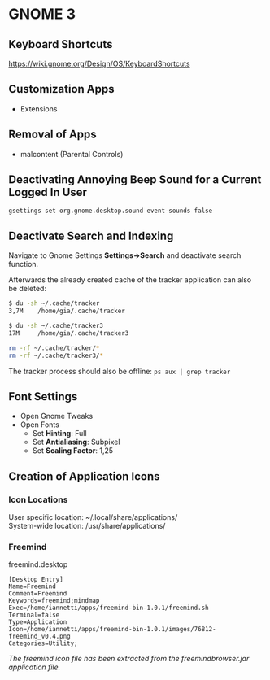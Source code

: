 # GNOME 3

## Keyboard Shortcuts

https://wiki.gnome.org/Design/OS/KeyboardShortcuts

## Customization Apps

* Extensions

## Removal of Apps

* malcontent (Parental Controls)

## Deactivating Annoying Beep Sound for a Current Logged In User

```
gsettings set org.gnome.desktop.sound event-sounds false
```

## Deactivate Search and Indexing

Navigate to Gnome Settings **Settings->Search** and deactivate search function.

Afterwards the already created cache of the tracker application can also  
be deleted:  

```bash
$ du -sh ~/.cache/tracker
3,7M    /home/gia/.cache/tracker

$ du -sh ~/.cache/tracker3 
17M     /home/gia/.cache/tracker3

rm -rf ~/.cache/tracker/*
rm -rf ~/.cache/tracker3/*
```

The tracker process should also be offline:  `ps aux | grep tracker`

## Font Settings

* Open Gnome Tweaks
* Open Fonts
    * Set **Hinting**: Full
    * Set **Antialiasing**: Subpixel
    * Set **Scaling Factor**: 1,25

## Creation of Application Icons

### Icon Locations

User specific location: ~/.local/share/applications/  
System-wide location: /usr/share/applications/  

### Freemind

freemind.desktop  

```
[Desktop Entry]
Name=Freemind
Comment=Freemind
Keywords=freemind;mindmap
Exec=/home/iannetti/apps/freemind-bin-1.0.1/freemind.sh
Terminal=false
Type=Application
Icon=/home/iannetti/apps/freemind-bin-1.0.1/images/76812-freemind_v0.4.png
Categories=Utility;
```

_The freemind icon file has been extracted from the freemindbrowser.jar application file._ 
